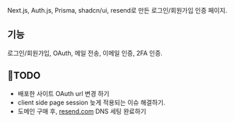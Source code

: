 Next.js, Auth.js, Prisma, shadcn/ui, resend로 만든 로그인/회원가입 인증 페이지.
 
## 기능

로그인/회원가입, OAuth, 메일 전송, 이메일 인증, 2FA 인증. 

## TODO

- 배포한 사이트 OAuth url 변경 하기
- client side page session 늦게 적용되는 이슈 해결하기.
- 도메인 구매 후, [resend.com](https://resend.com) DNS 세팅 완료하기
